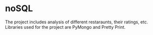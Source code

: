 # noSQL

The project includes analysis of different restaraunts, their ratings, etc. Libraries used for the project are PyMongo and Pretty Print.
